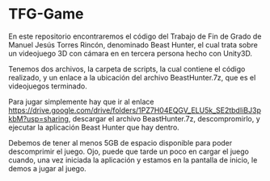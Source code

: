 # TFG-Game
En este repositorio encontraremos el código del Trabajo de Fin de Grado de Manuel Jesús Torres Rincón, denominado Beast Hunter, el cual trata sobre un videojuego 3D con cámara en en tercera persona hecho con Unity3D.

Tenemos dos archivos, la carpeta de scripts, la cual contiene el código realizado, y un enlace a la ubicación del archivo BeastHunter.7z, que es el videojuegos terminado.

Para jugar simplemente hay que ir al enlace https://drive.google.com/drive/folders/1PZ7H04EQGV_ELU5k_SE2tbdIiBJ3pkbM?usp=sharing, descargar el archivo BeastHunter.7z, descompromirlo, y ejecutar la aplicación Beast Hunter que hay dentro.

Debemos de tener al menos 5GB de espacio disponible para poder descomprimir el juego.
Ojo, puede que tarde un poco en cargar el juego cuando, una vez iniciada la aplicación y estamos en la pantalla de inicio, le demos a jugar al juego.
